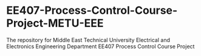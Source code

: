 # EE407-Process-Control-Course-Project-METU-EEE
The repository for Middle East Technical University Electrical and Electronics Engineering Department EE407 Process Control Course Project
